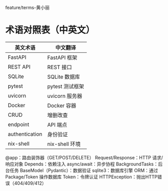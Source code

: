 feature/terms-黄小丽
# 术语对照表（中英文）

| 英文术语             | 中文翻译                | 
|----------------------|------------------------|
| FastAPI              | FastAPI 框架           | 
| REST API             | REST 接口              | 
| SQLite               | SQLite 数据库          | 
| pytest               | pytest 测试框架        | 
| uvicorn              | uvicorn 服务器         | 
| Docker               | Docker 容器            | 
| CRUD                 | 增删改查               | 
| endpoint             | API 端点               | 
| authentication       | 身份验证               | 
| nix-shell            | nix-shell 环境         | 
<!-- by 黄小丽 -->

@app：路由装饰器（GET/POST/DELETE）
Request/Response：HTTP 请求/响应对象
Depends：依赖注入
async/await：异步协程
BackgroundTasks：后台任务
BaseModel（Pydantic）：数据验证
sqlite3：数据库引擎
ORM：通过 Package/Token 操作数据库
Token：令牌认证
HTTPException：抛出HTTP错误（404/409/412）

